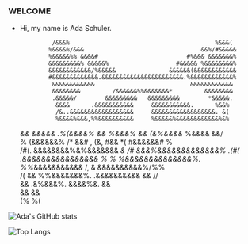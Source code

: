 ### WELCOME
- Hi, my name is Ada Schuler. <p>
                                                                                
                                                                                
                                                                                
                                                                                
               /&&&%                                         %&&&(              
              %&&&&%/&&&                                 &&%/#&&&&&             
              %&&&&&%% &&&&#                         #%&&& &&&&&&&%             
              &&&&&&&&&% &&&&&%                   #&&&&& %&&&&&&&&%             
              &&&&&&&&&&&&/%&&&&&               &&&&&&(&&&&&&&&&&&&             
              #&&&&&&&&&&&&&.&&&&&&&&&&&&&&&&&&&&&&&.%&&&&&&&&&&&&%             
               &&&&&&&&&&&&                           &&&&&&&&&&&&              
               &&&&&&&&         /&&&&&&%%&&&&&&&*         &&&&&&&&              
               .&&&&&/        &&&&&&&&&   &&&&&&&&&        *&&&&&.              
                &&&&      .&&&&&&&&&&&     &&&&&&&&&&&.      %&&%               
                /&..&&&&&&&&&&&&&&&&&&     &&&&&&&&&&&&&&&&&&. &(               
                %&&&&%&&&,%%&&&&&&&&&&     %&&&&&%&&&&&&&&&&&&%&%               
   *&&          &&&&&  .%(&&&&%    && %&&&% &&    (&%&&&&*  %&&&&          &&/  
       %       (&&&&&&%   /*     &&# , (&,   #&&     *(   #&&&&&&#       %      
          /#(. &&&&&&&&%&%&&&&&&&   *&      /#  &&&%&&&&&&&&&&&&&% .(#(         
             .&&&&&&&&&&&&&&&&    %           %    %&&&&&&&&&&&&&&%.            
              %%*&&&&&&&&&&&     /,            &     &&&&&&&&&&%/%%             
           /( &&   %%&&&&&&&%.                     .&&&&&&&&&&   && //          
              &&       .&%&&&%.                    &&&&%&.       &&             
              &&                                                 &&             
              (%                                                 %(             
                                                                       
                                                                       


![Ada's GitHub stats](https://github-readme-stats.vercel.app/api?username=adaschuler&show_icons=true&theme=tokyonight)<p>
![Top Langs](https://github-readme-stats.vercel.app/api/top-langs/?username=adaschuler&layout=compact)



<!--
**adaschuler/adaschuler** is a ✨ _special_ ✨ repository because its `README.md` (this file) appears on your GitHub profile.

Here are some ideas to get you started:

- 🔭 I’m currently working on ...
- 🌱 I’m currently learning ...
- 👯 I’m looking to collaborate on ...
- 🤔 I’m looking for help with ...
- 💬 Ask me about ...
- 📫 How to reach me: ...
- 😄 Pronouns: ...
- ⚡ Fun fact: ...
-->
